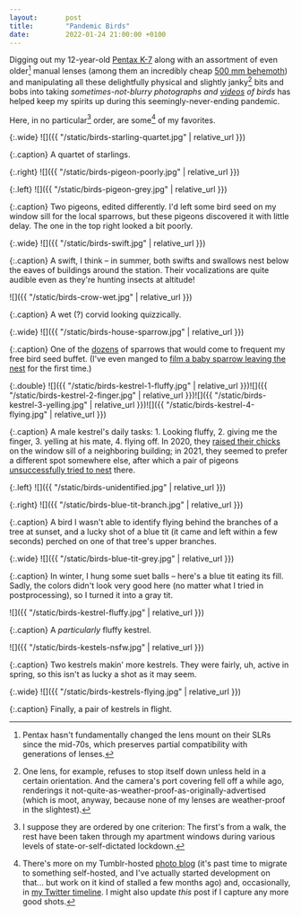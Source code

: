 ```yaml
---
layout:       post
title:        "Pandemic Birds"
date:         2022-01-24 21:00:00 +0100
---
```


Digging out my 12-year-old [Pentax K-7](https://en.wikipedia.org/wiki/Pentax_K-7) along with an assortment of even older[^mount] manual lenses (among them an incredibly cheap [500 mm behemoth](https://www.pentaxforums.com/userreviews/quantaray-500mm-f8-f32.html)) and manipulating all these delightfully physical and slightly janky[^lens] bits and bobs into taking *sometimes-not-blurry photographs and [videos](https://www.youtube.com/playlist?list=PLTphPoE54a1vvZf85pqY5N1tdQrtGv6-s) of birds* has helped keep my spirits up during this seemingly-never-ending pandemic.

[^mount]: Pentax hasn't fundamentally changed the lens mount on their SLRs since the mid-70s, which preserves partial compatibility with generations of lenses.

[^lens]: One lens, for example, refuses to stop itself down unless held in a certain orientation. And the camera's port covering fell off a while ago, renderings it not-quite-as-weather-proof-as-originally-advertised (which is moot, anyway, because none of my lenses are weather-proof in the slightest).

Here, in no particular[^order] order, are some[^more] of my favorites.

[^order]: I suppose they are ordered by one criterion: The first's from a walk, the rest have been taken through my apartment windows during various levels of state-or-self-dictated lockdown.

[^more]: There's more on my Tumblr-hosted [photo blog](https://aufgeloest.tumblr.com) (it's past time to migrate to something self-hosted, and I've actually started development on that... but work on it kind of stalled a few months ago) and, occasionally, in [my Twitter timeline](https://twitter.com/doersino). I might also update *this* post if I capture any more good shots.

{:.wide}
![]({{ "/static/birds-starling-quartet.jpg" | relative_url }})

{:.caption}
A quartet of starlings.

{:.right}
![]({{ "/static/birds-pigeon-poorly.jpg" | relative_url }})

{:.left}
![]({{ "/static/birds-pigeon-grey.jpg" | relative_url }})

{:.caption}
Two pigeons, edited differently. I'd left some bird seed on my window sill for the local sparrows, but these pigeons discovered it with little delay. The one in the top right looked a bit poorly.


{:.wide}
![]({{ "/static/birds-swift.jpg" | relative_url }})

{:.caption}
A swift, I think – in summer, both swifts and swallows nest below the eaves of buildings around the station. Their vocalizations are quite audible even as they're hunting insects at altitude!

![]({{ "/static/birds-crow-wet.jpg" | relative_url }})

{:.caption}
A wet (?) corvid looking quizzically.

{:.wide}
![]({{ "/static/birds-house-sparrow.jpg" | relative_url }})

{:.caption}
One of the [dozens](https://www.youtube.com/watch?v=lPymAs_Pyi8) of sparrows that would come to frequent my free bird seed buffet. (I've even manged to [film a baby sparrow leaving the nest](https://www.youtube.com/watch?v=Xi1DLuhMXik) for the first time.)

{:.double}
![]({{ "/static/birds-kestrel-1-fluffy.jpg" | relative_url }})![]({{ "/static/birds-kestrel-2-finger.jpg" | relative_url }})![]({{ "/static/birds-kestrel-3-yelling.jpg" | relative_url }})![]({{ "/static/birds-kestrel-4-flying.jpg" | relative_url }})

{:.caption}
A male kestrel's daily tasks: 1. Looking fluffy, 2. giving me the finger, 3. yelling at his mate, 4. flying off. In 2020, they [raised their chicks](https://www.youtube.com/watch?v=G10JjStSEOk) on the window sill of a neighboring building; in 2021, they seemed to prefer a different spot somewhere else, after which a pair of pigeons [unsuccessfully tried to nest](https://www.youtube.com/watch?v=1Wjt8UTLFdQ) there.

{:.left}
![]({{ "/static/birds-unidentified.jpg" | relative_url }})

{:.right}
![]({{ "/static/birds-blue-tit-branch.jpg" | relative_url }})

{:.caption}
A bird I wasn't able to identify flying behind the branches of a tree at sunset, and a lucky shot of a blue tit (it came and left within a few seconds) perched on one of that tree's upper branches.

{:.wide}
![]({{ "/static/birds-blue-tit-grey.jpg" | relative_url }})

{:.caption}
In winter, I hung some suet balls – here's a blue tit eating its fill. Sadly, the colors didn't look very good here (no matter what I tried in postprocessing), so I turned it into a gray tit.

![]({{ "/static/birds-kestrel-fluffy.jpg" | relative_url }})

{:.caption}
A *particularly* fluffy kestrel.

![]({{ "/static/birds-kestels-nsfw.jpg" | relative_url }})

{:.caption}
Two kestrels makin' more kestrels. They were fairly, uh, active in spring, so this isn't as lucky a shot as it may seem.

{:.wide}
![]({{ "/static/birds-kestrels-flying.jpg" | relative_url }})

{:.caption}
Finally, a pair of kestrels in flight.
